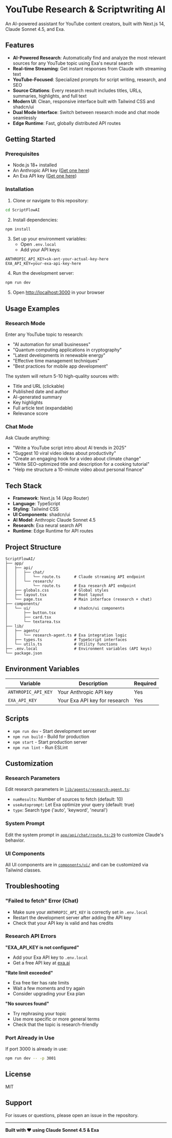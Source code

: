 # YouTube Research & Scriptwriting AI

An AI-powered assistant for YouTube content creators, built with Next.js 14, Claude Sonnet 4.5, and Exa.

## Features

- **AI-Powered Research**: Automatically find and analyze the most relevant sources for any YouTube topic using Exa's neural search
- **Real-time Streaming**: Get instant responses from Claude with streaming text
- **YouTube-Focused**: Specialized prompts for script writing, research, and SEO
- **Source Citations**: Every research result includes titles, URLs, summaries, highlights, and full text
- **Modern UI**: Clean, responsive interface built with Tailwind CSS and shadcn/ui
- **Dual Mode Interface**: Switch between research mode and chat mode seamlessly
- **Edge Runtime**: Fast, globally distributed API routes

## Getting Started

### Prerequisites

- Node.js 18+ installed
- An Anthropic API key ([Get one here](https://console.anthropic.com/))
- An Exa API key ([Get one here](https://exa.ai/))

### Installation

1. Clone or navigate to this repository:
```bash
cd ScriptFlowAI
```

2. Install dependencies:
```bash
npm install
```

3. Set up your environment variables:
   - Open `.env.local`
   - Add your API keys:
```
ANTHROPIC_API_KEY=sk-ant-your-actual-key-here
EXA_API_KEY=your-exa-api-key-here
```

4. Run the development server:
```bash
npm run dev
```

5. Open [http://localhost:3000](http://localhost:3000) in your browser

## Usage Examples

### Research Mode

Enter any YouTube topic to research:

- "AI automation for small businesses"
- "Quantum computing applications in cryptography"
- "Latest developments in renewable energy"
- "Effective time management techniques"
- "Best practices for mobile app development"

The system will return 5-10 high-quality sources with:
- Title and URL (clickable)
- Published date and author
- AI-generated summary
- Key highlights
- Full article text (expandable)
- Relevance score

### Chat Mode

Ask Claude anything:

- "Write a YouTube script intro about AI trends in 2025"
- "Suggest 10 viral video ideas about productivity"
- "Create an engaging hook for a video about climate change"
- "Write SEO-optimized title and description for a cooking tutorial"
- "Help me structure a 10-minute video about personal finance"

## Tech Stack

- **Framework**: Next.js 14 (App Router)
- **Language**: TypeScript
- **Styling**: Tailwind CSS
- **UI Components**: shadcn/ui
- **AI Model**: Anthropic Claude Sonnet 4.5
- **Research**: Exa neural search API
- **Runtime**: Edge Runtime for API routes

## Project Structure

```
ScriptFlowAI/
├── app/
│   ├── api/
│   │   ├── chat/
│   │   │   └── route.ts      # Claude streaming API endpoint
│   │   └── research/
│   │       └── route.ts      # Exa research API endpoint
│   ├── globals.css           # Global styles
│   ├── layout.tsx            # Root layout
│   └── page.tsx              # Main interface (research + chat)
├── components/
│   └── ui/                   # shadcn/ui components
│       ├── button.tsx
│       ├── card.tsx
│       └── textarea.tsx
├── lib/
│   ├── agents/
│   │   └── research-agent.ts # Exa integration logic
│   ├── types.ts              # TypeScript interfaces
│   └── utils.ts              # Utility functions
├── .env.local                # Environment variables (API keys)
└── package.json
```

## Environment Variables

| Variable | Description | Required |
|----------|-------------|----------|
| `ANTHROPIC_API_KEY` | Your Anthropic API key | Yes |
| `EXA_API_KEY` | Your Exa API key for research | Yes |

## Scripts

- `npm run dev` - Start development server
- `npm run build` - Build for production
- `npm start` - Start production server
- `npm run lint` - Run ESLint

## Customization

### Research Parameters

Edit research parameters in [`lib/agents/research-agent.ts`](lib/agents/research-agent.ts):
- `numResults`: Number of sources to fetch (default: 10)
- `useAutoprompt`: Let Exa optimize your query (default: true)
- `type`: Search type ('auto', 'keyword', 'neural')

### System Prompt

Edit the system prompt in [`app/api/chat/route.ts:29`](app/api/chat/route.ts#L29) to customize Claude's behavior.

### UI Components

All UI components are in [`components/ui/`](components/ui/) and can be customized via Tailwind classes.

## Troubleshooting

### "Failed to fetch" Error (Chat)

- Make sure your `ANTHROPIC_API_KEY` is correctly set in `.env.local`
- Restart the development server after adding the API key
- Check that your API key is valid and has credits

### Research API Errors

**"EXA_API_KEY is not configured"**
- Add your Exa API key to `.env.local`
- Get a free API key at [exa.ai](https://exa.ai/)

**"Rate limit exceeded"**
- Exa free tier has rate limits
- Wait a few moments and try again
- Consider upgrading your Exa plan

**"No sources found"**
- Try rephrasing your topic
- Use more specific or more general terms
- Check that the topic is research-friendly

### Port Already in Use

If port 3000 is already in use:
```bash
npm run dev -- -p 3001
```

## License

MIT

## Support

For issues or questions, please open an issue in the repository.

---

**Built with ❤️ using Claude Sonnet 4.5 & Exa**
